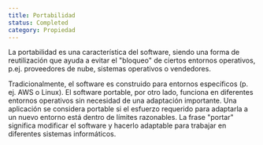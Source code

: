 ```yaml
---
title: Portabilidad
status: Completed
category: Propiedad
---
```


La portabilidad es una característica del software, siendo una forma de reutilización que ayuda a evitar el "bloqueo" de ciertos entornos operativos, p.ej. proveedores de nube, sistemas operativos o vendedores.

Tradicionalmente, el software es construido para entornos específicos (p. ej. AWS o Linux). El software portable, por otro lado, funciona en diferentes entornos operativos sin necesidad de una adaptación importante. Una aplicación se considera portable si el esfuerzo requerido para adaptarla a un nuevo entorno está dentro de límites razonables. La frase "portar" significa modificar el software y hacerlo adaptable para trabajar en diferentes sistemas informáticos.